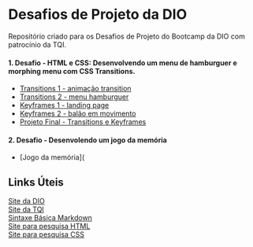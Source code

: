 # Desafios de Projeto da DIO
Repositório criado para os Desafios de Projeto do Bootcamp da DIO com patrocínio da TQI.

#### 1. Desafio - HTML e CSS: Desenvolvendo um menu de hamburguer e morphing menu com CSS Transitions.
* [Transitions 1 - animação transition](https://victorhugosdev.github.io/Transitions-1/)
* [Transitions 2 - menu hamburguer](https://victorhugosdev.github.io/Transitions-2/)
* [Keyframes 1 - landing page](https://victorhugosdev.github.io/Keyframes-1/)
* [Keyframes 2 - balão em movimento](https://victorhugosdev.github.io/Keyframes-2/)
* [Projeto Final - Transitions e Keyframes](https://victorhugosdev.github.io/projeto-final-HTML-CSS/)
#### 2. Desafio - Desenvolendo um jogo da memória
* [Jogo da memória](

## Links Úteis
[Site da DIO](https://www.dio.me/) <br>
[Site da TQI](https://www.tqi.com.br/) <br>
[Sintaxe Básica Markdown](https://www.markdownguide.org/basic-syntax) <br>
[Site para pesquisa HTML](https://www.w3schools.com/html/default.asp) <br>
[Site para pesquisa CSS](https://www.w3schools.com/css/default.asp)
